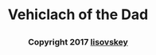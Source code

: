 # <p align="center">Vehiclach of the Dad</p>
### <p align="center">Copyright 2017 [lisovskey](https://vk.com/lisovskey)</p>
